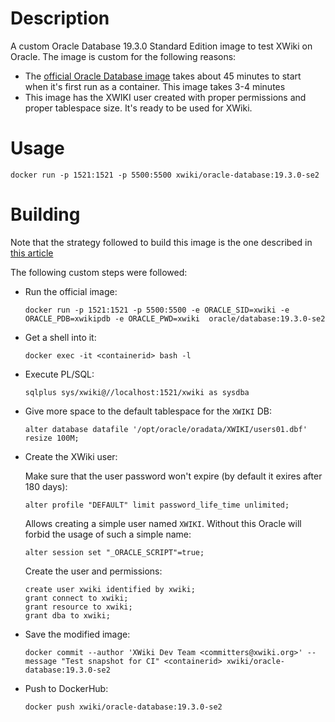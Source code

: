 Description
===========

A custom Oracle Database 19.3.0 Standard Edition image to test XWiki on Oracle. The image is custom for the following reasons:
* The [official Oracle Database image](https://github.com/oracle/docker-images/tree/master/OracleDatabase/SingleInstance/dockerfiles/19.3.0) takes about 45 minutes to start when it's first run as a container. This image takes 3-4 minutes 
* This image has the XWIKI user created with proper permissions and proper tablespace size. It's ready to be used for XWiki. 

Usage
=====

```
docker run -p 1521:1521 -p 5500:5500 xwiki/oracle-database:19.3.0-se2
```

Building
========

Note that the strategy followed to build this image is the one described in [this article](https://medium.com/@ggajos/drop-db-startup-time-from-45-to-3-minutes-in-dockerized-oracle-19-3-0-552068593deb)

The following custom steps were followed:
* Run the official image:
  ```
  docker run -p 1521:1521 -p 5500:5500 -e ORACLE_SID=xwiki -e ORACLE_PDB=xwikipdb -e ORACLE_PWD=xwiki  oracle/database:19.3.0-se2
  ```
* Get a shell into it:
  ```
  docker exec -it <containerid> bash -l
  ```  
* Execute PL/SQL:
  ```
  sqlplus sys/xwiki@//localhost:1521/xwiki as sysdba
  ```
* Give more space to the default tablespace for the `XWIKI` DB:
  ```
  alter database datafile '/opt/oracle/oradata/XWIKI/users01.dbf' resize 100M;
  ```
* Create the XWiki user:

  Make sure that the user password won't expire (by default it exires after 180 days): 
  ```
  alter profile "DEFAULT" limit password_life_time unlimited;
  ```
  
  Allows creating a simple user named `XWIKI`. Without this Oracle will forbid the usage of such a simple name:
  ```
  alter session set "_ORACLE_SCRIPT"=true;
  ```
  
  Create the user and permissions:
  ```
  create user xwiki identified by xwiki;
  grant connect to xwiki;
  grant resource to xwiki;
  grant dba to xwiki;
  ```
* Save the modified image:
  ```
  docker commit --author 'XWiki Dev Team <committers@xwiki.org>' --message "Test snapshot for CI" <containerid> xwiki/oracle-database:19.3.0-se2
  ``` 
* Push to DockerHub:
  ```
  docker push xwiki/oracle-database:19.3.0-se2
  ```
